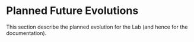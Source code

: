 # Planned Future Evolutions

This section describe the planned evolution for the Lab (and hence for the documentation).
